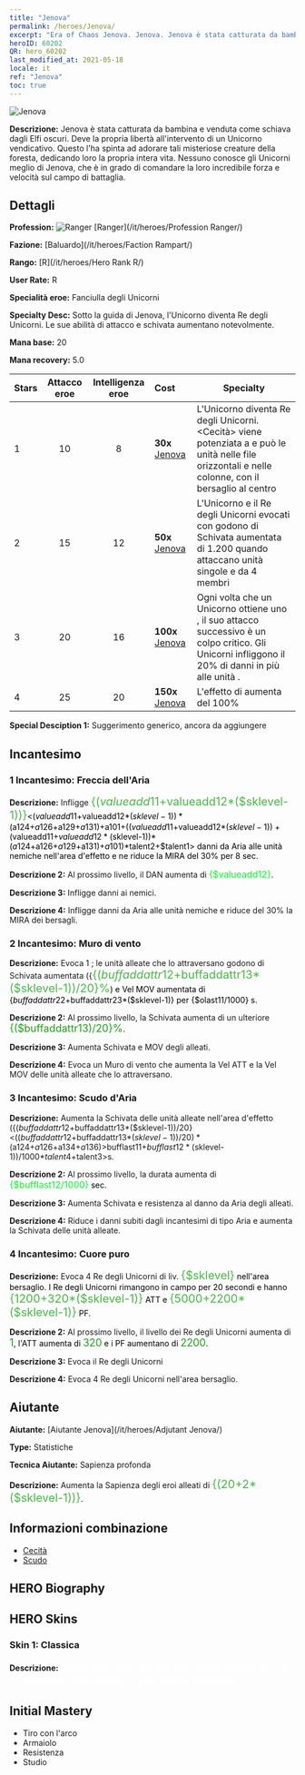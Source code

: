 ```yaml
---
title: "Jenova"
permalink: /heroes/Jenova/
excerpt: "Era of Chaos Jenova. Jenova. Jenova è stata catturata da bambina e venduta come schiava dagli Elfi oscuri. Deve la propria libertà all'intervento di un Unicorno vendicativo. Questo l'ha spinta ad adorare tali misteriose creature della foresta, dedicando loro la propria intera vita. Nessuno conosce gli Unicorni meglio di Jenova, che è in grado di comandare la loro incredibile forza e velocità sul campo di battaglia."
heroID: 60202
QR: hero_60202
last_modified_at: 2021-05-18
locale: it
ref: "Jenova"
toc: true
---
```

  ![Jenova](/images/h/h_Ylthin.jpg)

 **Descrizione:** Jenova è stata catturata da bambina e venduta come schiava dagli Elfi oscuri. Deve la propria libertà all'intervento di un Unicorno vendicativo. Questo l'ha spinta ad adorare tali misteriose creature della foresta, dedicando loro la propria intera vita. Nessuno conosce gli Unicorni meglio di Jenova, che è in grado di comandare la loro incredibile forza e velocità sul campo di battaglia.
## Dettagli
 **Profession:** ![Ranger](/images/h/h_prof_3.png)  [Ranger](/it/heroes/Profession Ranger/)

 **Fazione:** [Baluardo](/it/heroes/Faction Rampart/)

 **Rango:** [R](/it/heroes/Hero Rank R/)

 **User Rate:** R

 **Specialità eroe:** Fanciulla degli Unicorni

 **Specialty Desc:** Sotto la guida di Jenova, l'Unicorno diventa Re degli Unicorni. Le sue abilità di attacco e schivata aumentano notevolmente.

 **Mana base:** 20

 **Mana recovery:** 5.0


  | Stars | Attacco eroe | Intelligenza eroe | Cost |     Specialty     |
  |---------|:---------------:|:---------------:|:--|--------------------|
  |    1    | 10 | 8 | **30x** [Jenova](/ItemsIT/her_365/) | L'Unicorno diventa Re degli Unicorni. <Cecità> viene potenziata a <Croce accecante> e può <accecare> le unità nelle file orizzontali e nelle colonne, con il bersaglio al centro |
  |    2    | 15 | 12 | **50x** [Jenova](/ItemsIT/her_365/) | L'Unicorno e il Re degli Unicorni evocati con <Cuore puro> godono di Schivata aumentata di 1.200 quando attaccano unità singole e da 4 membri |
  |    3    | 20 | 16 | **100x** [Jenova](/ItemsIT/her_365/) | Ogni volta che un Unicorno ottiene uno <scudo>, il suo attacco successivo è un colpo critico. Gli Unicorni infliggono il 20% di danni in più alle unità <accecate>. |
  |    4    | 25 | 20 | **150x** [Jenova](/ItemsIT/her_365/) | L'effetto di <Luce angelica> aumenta del 100% |

 **Special Desciption 1:** Suggerimento generico, ancora da aggiungere

## Incantesimo
### 1 Incantesimo: Freccia dell'Aria
 **Descrizione:** Infligge <span style="color: #48b946;font-size:20px">{($valueadd11+$valueadd12*($sklevel-1))}</span><span style="color: black"><($valueadd11+$valueadd12*($sklevel-1))*($a124+$a126+$a129+$a131)+$a101+(($valueadd11+$valueadd12*($sklevel-1))+($valueadd11+$valueadd12*($sklevel-1))*($a124+$a126+$a129+$a131)+$a101)*$talent2+$talent1> danni da Aria alle unità nemiche nell'area d'effetto e ne riduce la MIRA del 30% per 8 sec.

 **Descrizione 2:** Al prossimo livello, il DAN aumenta di <span style="color: #00ff22;font-size:16px">{$valueadd12}</span><span style="color: black">.

 **Descrizione 3:** Infligge danni ai nemici.

 **Descrizione 4:** Infligge danni da Aria alle unità nemiche e riduce del 30% la MIRA dei bersagli.

### 2 Incantesimo: Muro di vento
 **Descrizione:** Evoca 1 <Muro di vento>; le unità alleate che lo attraversano godono di Schivata aumentata ({<span style="color: #48b946;font-size:20px">{($buffaddattr12+$buffaddattr13*($sklevel-1))/20}%</span><span style="color: black">) e Vel MOV aumentata di {$buffaddattr22+$buffaddattr23*($sklevel-1)} per {$olast11/1000} s.

 **Descrizione 2:** Al prossimo livello, la Schivata aumenta di un ulteriore <span style="color: #1ca216;font-size:18px">{($buffaddattr13)/20}%</span><span style="color: black">.

 **Descrizione 3:** Aumenta Schivata e MOV degli alleati.

 **Descrizione 4:** Evoca un Muro di vento che aumenta la Vel ATT e la Vel MOV delle unità alleate che lo attraversano.

### 3 Incantesimo: Scudo d'Aria
 **Descrizione:** Aumenta la Schivata delle unità alleate nell'area d'effetto ({($buffaddattr12+$buffaddattr13*($sklevel-1))/20}<(($buffaddattr12+$buffaddattr13*($sklevel-1))/20)*($a124+$a126+$a134+$a136)>%) e le rende immuni ai danni degli incantesimi di tipo Aria per <span style="color: #48b946;font-size:20px">{($bufflast11+$bufflast12*($sklevel-1))/1000}</span><span style="color: black"><($bufflast11+$bufflast12*($sklevel-1))/1000*$talent4+$talent3>s.

 **Descrizione 2:** Al prossimo livello, la durata aumenta di <span style="color: #00ff22;font-size:16px">{$bufflast12/1000}</span><span style="color: black"> sec.

 **Descrizione 3:** Aumenta Schivata e resistenza al danno da Aria degli alleati.

 **Descrizione 4:** Riduce i danni subiti dagli incantesimi di tipo Aria e aumenta la Schivata delle unità alleate.

### 4 Incantesimo: Cuore puro
 **Descrizione:** Evoca 4 Re degli Unicorni di liv. <span style="color: #48b946;font-size:20px">{$sklevel}</span><span style="color: black"> nell'area bersaglio. I Re degli Unicorni rimangono in campo per 20 secondi e hanno <span style="color: #48b946;font-size:20px">{1200+320*($sklevel-1)}</span><span style="color: black"> ATT e <span style="color: #48b946;font-size:20px">{5000+2200*($sklevel-1)}</span><span style="color: black"> PF.

 **Descrizione 2:** Al prossimo livello, il livello dei Re degli Unicorni aumenta di <span style="color: #1ca216;font-size:18px">1</span><span style="color: black">, l'ATT aumenta di <span style="color: #1ca216;font-size:18px">320</span><span style="color: black"> e i PF aumentano di <span style="color: #1ca216;font-size:18px">2200</span><span style="color: black">.

 **Descrizione 3:** Evoca il Re degli Unicorni

 **Descrizione 4:** Evoca 4 Re degli Unicorni nell'area bersaglio.


## Aiutante

 **Aiutante:**  [Aiutante Jenova](/it/heroes/Adjutant Jenova/) 

 **Type:**  Statistiche 

 **Tecnica Aiutante:**  Sapienza profonda 

 **Descrizione:** Aumenta la Sapienza degli eroi alleati di <span style="color: #48b946;font-size:20px">{(20+2*($sklevel-1))}</span><span style="color: black">.

## Informazioni combinazione

* [Cecità](/it/combination/Cecità/) 
* [Scudo](/it/combination/Scudo/) 

## HERO Biography

## HERO Skins
### Skin 1: **Classica**

 **Descrizione:** <span style="color: #ffffff;font-size:20px">Nessuno capisce gli Unicorni meglio di me. D'altronde, essi sono la mia unica famiglia.</span>



## Initial Mastery
   - Tiro con l'arco
   - Armaiolo
   - Resistenza
   - Studio
